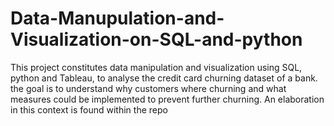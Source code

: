 # Data-Manupulation-and-Visualization-on-SQL-and-python
This project constitutes data manipulation  and visualization using SQL, python and Tableau, to analyse the credit card churning dataset of a bank. the goal is to understand why customers where churning and what measures could be implemented to prevent further churning. An elaboration in this context is found within the repo

